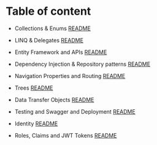 # Table of content



* Collections & Enums [README](https://github.com/ammarAltarawneh/reading-notes/blob/main/Collections_%26_Enums.md)

* LINQ & Delegates [README](https://github.com/ammarAltarawneh/reading-notes/blob/main/LINQ%26Delegates.md)

* Entity Framework and APIs [README](https://github.com/ammarAltarawneh/reading-notes/blob/main/EntityFrameworkAndAPIs.md)

* Dependency Injection & Repository patterns [README](https://github.com/ammarAltarawneh/reading-notes/blob/main/DependencyInjection.md)

* Navigation Properties and Routing [README](https://github.com/ammarAltarawneh/reading-notes/blob/main/NavigationProperties%26Routing.md)

* Trees [README](https://github.com/ammarAltarawneh/reading-notes/blob/main/Trees.md)

* Data Transfer Objects [README](https://github.com/ammarAltarawneh/reading-notes/blob/main/DTOs.md)

* Testing and Swagger and Deployment [README](https://github.com/ammarAltarawneh/reading-notes/blob/main/TestingSwaggerDeployment.md)

* Identity [README](https://github.com/ammarAltarawneh/reading-notes/blob/main/Identity.md)

* Roles, Claims and JWT Tokens [README]()